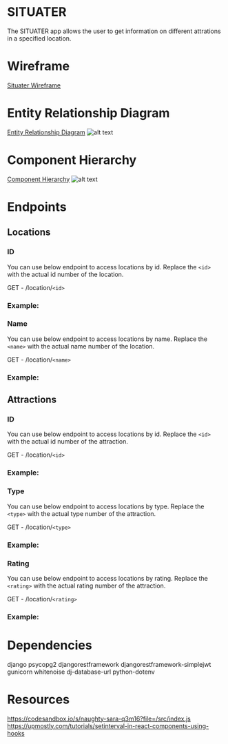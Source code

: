 # SITUATER

The SITUATER app allows the user to get information on different attrations in a specified location.

# Wireframe

[Situater Wireframe](https://www.figma.com/file/9nBGAOyDWkY3Q6NKJzUGwV/Situater?node-id=0%3A1 "Situater Wireframe")

# Entity Relationship Diagram

[Entity Relationship Diagram](https://www.figma.com/file/yCFAm0cDH4qkxinEJbXVyG/Situater?node-id=0%3A1 "Entity Relationship Diagram")
![alt text][diagram]

[diagram]: https://res.cloudinary.com/dojhf40bp/image/upload/v1643054480/entity-diagram_qk8xix.png "Entity Relationship Diagram"

# Component Hierarchy

[Component Hierarchy](https://www.figma.com/file/4mwc0TqHd0QRaj1ejMnjvJ/Situater---Component-Hierarchy?node-id=0%3A1 "Component Hierarchy")
![alt text][hierarchy]

[hierarchy]: https://res.cloudinary.com/dojhf40bp/image/upload/v1643057267/component-hierarchy_qu334f.png "Component Hierarchy"

# Endpoints

## Locations

### ID

You can use below endpoint to access locations by id. Replace the `<id>` with the actual id number of the location.

GET - /location/`<id>`

### Example:

### Name

You can use below endpoint to access locations by name. Replace the `<name>` with the actual name number of the location.

GET - /location/`<name>`

### Example:

## Attractions

### ID

You can use below endpoint to access locations by id. Replace the `<id>` with the actual id number of the attraction.

GET - /location/`<id>`

### Example:

### Type

You can use below endpoint to access locations by type. Replace the `<type>` with the actual type number of the attraction.

GET - /location/`<type>`

### Example:

### Rating

You can use below endpoint to access locations by rating. Replace the `<rating>` with the actual rating number of the attraction.

GET - /location/`<rating>`

### Example:

# Dependencies

django
psycopg2
djangorestframework
djangorestframework-simplejwt
gunicorn
whitenoise
dj-database-url
python-dotenv

# Resources

https://codesandbox.io/s/naughty-sara-q3m16?file=/src/index.js
https://upmostly.com/tutorials/setinterval-in-react-components-using-hooks
